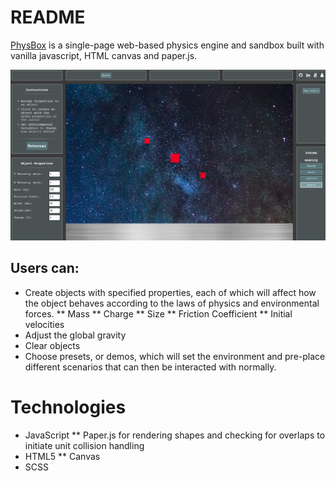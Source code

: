 # README

[PhysBox](https://symmetricindesign.github.io/Physbox/) is a single-page web-based physics engine and sandbox built with vanilla javascript, HTML canvas and paper.js.

![PhysBox](https://github.com/SymmetricInDesign/Physbox/blob/main/physbox-screenshot.jpg?raw=true "PhysBox")

## Users can:
* Create objects with specified properties, each of which will affect how the object behaves according to the laws of physics and environmental forces.
** Mass
** Charge
** Size
** Friction Coefficient
** Initial velocities
* Adjust the global gravity
* Clear objects
* Choose presets, or demos, which will set the environment and pre-place different scenarios that can then be interacted with normally.

# Technologies
* JavaScript
** Paper.js for rendering shapes and checking for overlaps to initiate unit collision handling
* HTML5 
** Canvas
* SCSS

